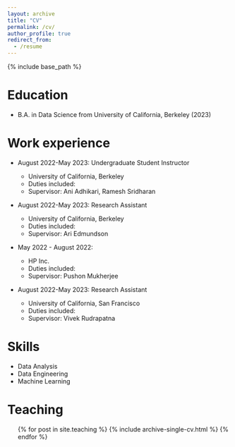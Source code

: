 ```yaml
---
layout: archive
title: "CV"
permalink: /cv/
author_profile: true
redirect_from:
  - /resume
---
```


{% include base_path %}

Education
======
* B.A. in Data Science from University of California, Berkeley (2023)

Work experience
======
* August 2022-May 2023: Undergraduate Student Instructor
  * University of California, Berkeley
  * Duties included: 
  * Supervisor: Ani Adhikari, Ramesh Sridharan

* August 2022-May 2023: Research Assistant
  * University of California, Berkeley
  * Duties included: 
  * Supervisor: Ari Edmundson

* May 2022 - August 2022:
  * HP Inc.
  * Duties included: 
  * Supervisor: Pushon Mukherjee

* August 2022-May 2023: Research Assistant
  * University of California, San Francisco
  * Duties included: 
  * Supervisor: Vivek Rudrapatna
  
Skills
======
* Data Analysis
* Data Engineering
* Machine Learning
  
Teaching
======
  <ul>{% for post in site.teaching %}
    {% include archive-single-cv.html %}
  {% endfor %}</ul>
  